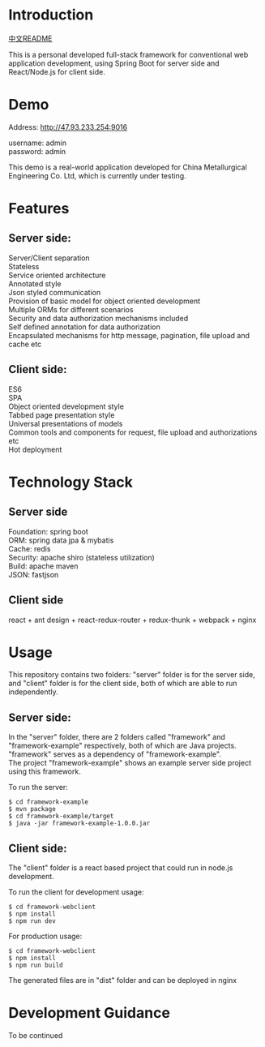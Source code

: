 # Introduction

<a href="https://github.com/DimitriZhao/sinosteel/blob/master/README-zh_CN.md">中文README</a>

This is a personal developed full-stack framework for conventional web application development, using Spring Boot for server side and React/Node.js for client side.

# Demo
Address: http://47.93.233.254:9016

username: admin  
password: admin  

This demo is a real-world application developed for China Metallurgical Engineering Co. Ltd, which is currently under testing. 

# Features
## Server side:  
Server/Client separation  
Stateless  
Service oriented architecture  
Annotated style  
Json styled communication  
Provision of basic model for object oriented development  
Multiple ORMs for different scenarios  
Security and data authorization mechanisms included   
Self defined annotation for data authorization  
Encapsulated mechanisms for http message, pagination, file upload and cache etc          

## Client side:
ES6       
SPA   
Object oriented development style        
Tabbed page presentation style        
Universal presentations of models         
Common tools and components for request, file upload and authorizations etc        
Hot deployment       

# Technology Stack  
## Server side         
Foundation: spring boot       
ORM: spring data jpa & mybatis        
Cache: redis       
Security: apache shiro (stateless utilization)          
Build: apache maven     
JSON: fastjson       

## Client side
react + ant design + react-redux-router + redux-thunk + webpack + nginx

# Usage
This repository contains two folders: "server" folder is for the server side, and "client" folder is for the client side, both of which are able to run independently. 

## Server side:
In the "server" folder, there are 2 folders called "framework" and "framework-example" respectively, both of which are Java projects. "framework" serves as a dependency of "framework-example".  
The project "framework-example" shows an example server side project using this framework.

To run the server:  

`$ cd framework-example`<br />
`$ mvn package`<br />
`$ cd framework-example/target`<br />
`$ java -jar framework-example-1.0.0.jar`<br />


## Client side:  
The "client" folder is a react based project that could run in node.js development.

To run the client for development usage:  

`$ cd framework-webclient`<br />
`$ npm install`<br />
`$ npm run dev`<br />

For production usage:   

`$ cd framework-webclient`<br />
`$ npm install`<br />
`$ npm run build`<br />

The generated files are in "dist" folder and can be deployed in nginx<br />

# Development Guidance  
To be continued  